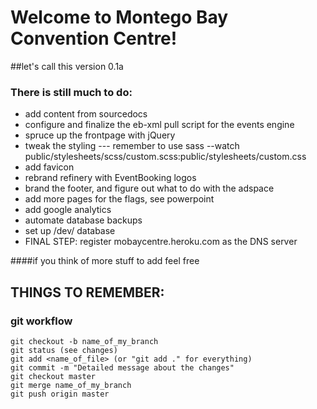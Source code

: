 # Welcome to Montego Bay Convention Centre!

##let's call this version 0.1a

### There is still much to do:
* add content from sourcedocs
* configure and finalize the eb-xml pull script for the events engine
* spruce up the frontpage with jQuery
* tweak the styling --- remember to use sass --watch public/stylesheets/scss/custom.scss:public/stylesheets/custom.css
* add favicon
* rebrand refinery with EventBooking logos
* brand the footer, and figure out what to do with the adspace
* add more pages for the flags, see powerpoint
* add google analytics
* automate database backups
* set up /dev/ database
* FINAL STEP: register mobaycentre.heroku.com as the DNS server

####if you think of more stuff to add feel free

## THINGS TO REMEMBER:
### git workflow
    git checkout -b name_of_my_branch
    git status (see changes)
    git add <name_of_file> (or "git add ." for everything)
    git commit -m "Detailed message about the changes"
    git checkout master
    git merge name_of_my_branch
    git push origin master

